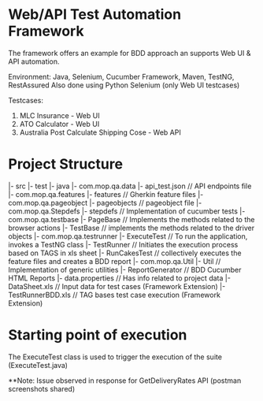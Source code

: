 # Web/API Test Automation Framework

The framework offers an example for BDD approach an supports Web UI & API automation.

Environment:
Java, Selenium, Cucumber Framework, Maven, TestNG, RestAssured
Also done using Python Selenium (only Web UI testcases)

Testcases: 
1. MLC Insurance - Web UI 
2. ATO Calculator - Web UI
3. Australia Post Calculate Shipping Cose - Web API

# Project Structure

|- src
	|- test
	|- java
		|- com.mop.qa.data
			|- api_test.json		// API endpoints file
			|- com.mop.qa.features
				|- features			// Gherkin feature files
			|- com.mop.qa.pageobject
				|- pageobjects		// pageobject file
			|- com.mop.qa.Stepdefs
				|- stepdefs			// Implementation of cucumber tests
			|- com.mop.qa.testbase
				|- PageBase			// Implements the methods related to the browser actions
				|- TestBase			// implements the methods related to the driver objects
			|- com.mop.qa.testrunner
				|- ExecuteTest		// To run the application, invokes a TestNG class
				|- TestRunner		// Initiates the execution process based on TAGS in xls sheet
				|- RunCakesTest		// collectively executes the feature files and creates a BDD report
			|- com.mop.qa.Util
				|- Util				// Implementation of generic utilities
|- ReportGenerator					// BDD Cucumber HTML Reports
|- data.properties					// Has info related to project data
|- DataSheet.xls					// Input data for test cases (Framework Extension)
|- TestRunnerBDD.xls				// TAG bases test case execution (Framework Extension)

# Starting point of execution

The ExecuteTest class is used to trigger the execution of the suite (ExecuteTest.java)

**Note:
Issue observed in response for GetDeliveryRates API (postman screenshots shared)
